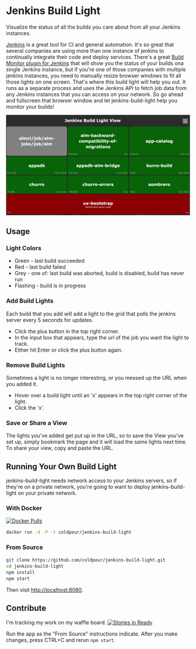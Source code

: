 # Jenkins Build Light

Visualize the status of all the builds you care about from all your Jenkins instances.

[Jenkins](https://jenkins-ci.org/) is a great tool for CI and general automation. It's so great that several companies are using more than one instance of jenkins to continually integrate their code and deploy services. There's a great [Build Monitor plugin for Jenkins](https://wiki.jenkins-ci.org/display/JENKINS/Build+Monitor+Plugin) that will show you the status of your builds ona single Jenkins instance, but if you're one of those companies with multiple jenkins instances, you need to manually resize browser windows to fit all those lights on one screen. That's where this build light will help you out. It runs as a separate process and uses the Jenkins API to fetch job data from any Jenkins instances that you can access on your network. So go ahead and fullscreen that browser window and let jenkins-build-light help you monitor your builds!

![Screenshot](Screenshot.png)

## Usage

### Light Colors

* Green - last build succeeded
* Red - last build failed
* Grey - one of: last build was aborted, build is disabled, build has never run
* Flashing - build is in progress

### Add Build Lights

Each build that you add will add a light to the grid that polls the jenkins server every 5 seconds for updates.

* Click the plus button in the top right corner.
* In the input box that appears, type the url of the job you want the light to track.
* Either hit Enter or click the plus button again.

### Remove Build Lights

Sometimes a light is no longer interesting, or you messed up the URL when you added it.

* Hover over a build light until an 'x' appears in the top right corner of the light.
* Click the 'x'.

### Save or Share a View

The lights you've added get put up in the URL, so to save the View you've set up, simply bookmark the page and it will load the same lights next time. To share your view, copy and paste the URL.

## Running Your Own Build Light

jenkins-build-light needs network access to your Jenkins servers, so if they're on a private network, you're going to want to deploy jenkins-build-light on your private network.

### With Docker

[![Docker Pulls](https://img.shields.io/docker/pulls/coldpour/jenkins-build-light.svg)](https://hub.docker.com/r/coldpour/jenkins-build-light/)

```bash
docker run -d -P -t coldpour/jenkins-build-light
```

### From Source

```bash
git clone https://github.com/coldpour/jenkins-build-light.git
cd jenkins-build-light
npm install
npm start
```

Then visit [http://localhost:8080](http://localhost:8080).

## Contribute

I'm tracking my work on my waffle board. [![Stories in Ready](https://badge.waffle.io/coldpour/jenkins-build-light.png?label=ready&title=Ready)](https://waffle.io/coldpour/jenkins-build-light)

Run the app as the "From Source" instructions indicate. After you make changes, press CTRL+C and rerun `npm start`.
